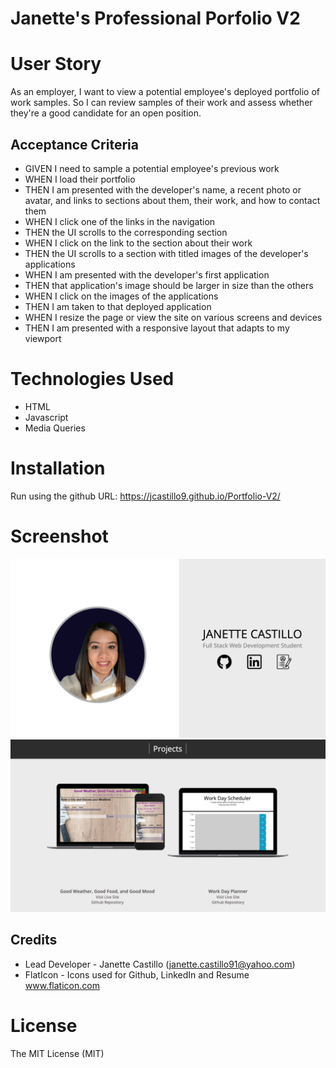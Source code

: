 
# Janette's Professional Porfolio V2

# User Story

As an employer, I want to view a potential employee's deployed portfolio of work samples. So I can review samples of their work and assess whether they're a good candidate for an open position.


## Acceptance Criteria

* GIVEN I need to sample a potential employee's previous work
* WHEN I load their portfolio
* THEN I am presented with the developer's name, a recent photo or avatar, and links to sections about them, their work, and how to contact them
* WHEN I click one of the links in the navigation
* THEN the UI scrolls to the corresponding section
* WHEN I click on the link to the section about their work
* THEN the UI scrolls to a section with titled images of the developer's applications
* WHEN I am presented with the developer's first application
* THEN that application's image should be larger in size than the others
* WHEN I click on the images of the applications
* THEN I am taken to that deployed application
* WHEN I resize the page or view the site on various screens and devices
* THEN I am presented with a responsive layout that adapts to my viewport

# Technologies Used
* HTML
* Javascript
* Media Queries

# Installation
Run using the github URL: https://jcastillo9.github.io/Portfolio-V2/

# Screenshot
<img src="/images/portfolio_landingpage.png"/>
<img src="/images/portfolio_projectspage.png"/>

## Credits
 
* Lead Developer - Janette Castillo (janette.castillo91@yahoo.com)
* FlatIcon - Icons used for Github, LinkedIn and Resume www.flaticon.com

# License
 
The MIT License (MIT)

